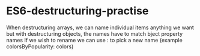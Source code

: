# ES6-destructuring-practise
When destructuring arrays, we can name individual items anything we want but with destructuring objects, the names have to match bject property names
If we wish to rename we can use : to pick a new name
(example colorsByPopularity: colors)
